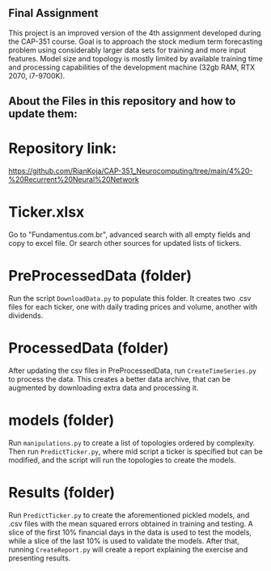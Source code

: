 ## Final Assignment
This project is an improved version of the 4th assignment developed during the CAP-351 course. Goal is to approach the stock medium term forecasting problem using considerably larger data sets for training and more input features. Model size and topology is mostly limited by available training time and processing capabilities of the development machine (32gb RAM, RTX 2070, i7-9700K).

## About the Files in this repository and how to update them:

# Repository link:
https://github.com/RianKoja/CAP-351_Neurocomputing/tree/main/4%20-%20Recurrent%20Neural%20Network

# Ticker.xlsx
Go to "Fundamentus.com.br", advanced search with all empty fields and copy to excel file. Or search other sources for updated lists of tickers.

# PreProcessedData (folder)
Run the script `DownloadData.py` to populate this folder. It creates two .csv files for each ticker, one with daily trading prices and volume, another with dividends.

# ProcessedData (folder)

After updating the csv files in PreProcessedData, run `CreateTimeSeries.py` to process the data. This creates a better data archive, that can be augmented by downloading extra data and processing it. 

# models (folder)
Run `manipulations.py` to create a list of topologies ordered by complexity. Then run `PredictTicker.py`, where mid script a ticker is specified but can be modified, and the script will run the topologies to create the models.

# Results (folder)
Run `PredictTicker.py` to create the aforementioned pickled models, and .csv files with the mean squared errors obtained in training and testing. A slice of the first 10% financial days in the data is used to test the models, while a slice of the last 10% is used to validate the models. After that, running `CreateReport.py` will create a report explaining the exercise and presenting results.
